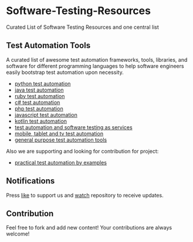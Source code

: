 # Software-Testing-Resources
Curated List of Software Testing Resources and one central list

## Test Automation Tools

A curated list of awesome test automation frameworks, tools, libraries, and software for different programming languages to help software engineers easily bootstrap test automation upon necessity. 

* [python test automation](https://github.com/venkatreddyc/software-testing-resources/blob/master/python-test-automation.md) 
* [java test automation](https://github.com/venkatreddyc/software-testing-resources/blob/master/java-test-automation.md) 
* [ruby test automation](https://github.com/venkatreddyc/software-testing-resources/blob/master/ruby-test-automation.md) 
* [c# test automation](https://github.com/venkatreddyc/software-testing-resources/blob/master/c%23-test-automation.md) 
* [php test automation](https://github.com/venkatreddyc/software-testing-resources/blob/master/php-test-automation.md) 
* [javascript test automation](https://github.com/venkatreddyc/software-testing-resources/blob/master/javascript-test-automation.md) 
* [kotlin test automation](https://github.com/venkatreddyc/software-testing-resources/blob/master/kotlin-test-automation.md) 
* [test automation and software testing as services](https://github.com/venkatreddyc/software-testing-resources/blob/master/automation-and-testing-as-service.md) 
* [mobile, tablet and tv test automation](https://github.com/venkatreddyc/software-testing-resources/blob/master/mobile-test-automation.md)
* [general purpose test automation tools](https://github.com/venkatreddyc/software-testing-resources/blob/master/general-purpose-test-automation-tools.md)

Also we are supporting and looking for contribution for project:

* [practical test automation by examples](https://github.com/atinfo/at.info-knowledge-base)

## Notifications
Press [like](https://github.com/venkatreddyc/Software-Testing-Resources/stargazers) to support us and [watch](https://github.com/venkatreddyc/Software-Testing-Resources/subscription) repository to receive updates.

## Contribution

Feel free to fork and add new content! Your contributions are always welcome! 

